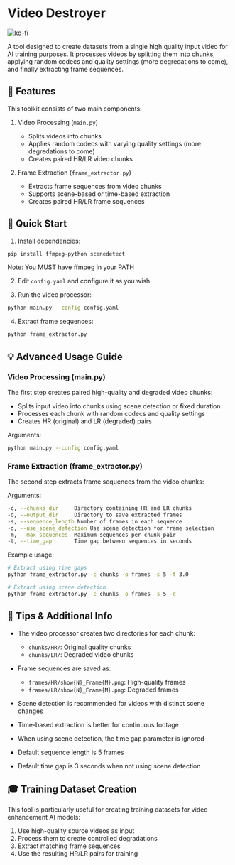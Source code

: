 # Video Destroyer
[![ko-fi](https://ko-fi.com/img/githubbutton_sm.svg)](https://ko-fi.com/J3J3BCC3L)

A tool designed to create datasets from a single high quality input video for AI training purposes. It processes videos by splitting them into chunks, applying random codecs and quality settings (more degredations to come), and finally extracting frame sequences.

## 🎯 Features

This toolkit consists of two main components:
1. Video Processing (`main.py`)
   - Splits videos into chunks
   - Applies random codecs with varying quality settings (more degredations to come)
   - Creates paired HR/LR video chunks

2. Frame Extraction (`frame_extractor.py`)
   - Extracts frame sequences from video chunks
   - Supports scene-based or time-based extraction
   - Creates paired HR/LR frame sequences

## 🚀 Quick Start

1. Install dependencies:
```bash
pip install ffmpeg-python scenedetect
```
Note: You MUST have ffmpeg in your PATH

2. Edit `config.yaml` and configure it as you wish

3. Run the video processor:
```bash
python main.py --config config.yaml
```

4. Extract frame sequences:
```bash
python frame_extractor.py
```

## 💡 Advanced Usage Guide

### Video Processing (main.py)
The first step creates paired high-quality and degraded video chunks:
- Splits input video into chunks using scene detection or fixed duration
- Processes each chunk with random codecs and quality settings
- Creates HR (original) and LR (degraded) pairs

Arguments:
```bash
python main.py --config config.yaml
```

### Frame Extraction (frame_extractor.py)
The second step extracts frame sequences from the video chunks:

Arguments:
```bash
-c, --chunks_dir     Directory containing HR and LR chunks
-o, --output_dir     Directory to save extracted frames
-s, --sequence_length Number of frames in each sequence
-d, --use_scene_detection Use scene detection for frame selection
-m, --max_sequences  Maximum sequences per chunk pair
-t, --time_gap       Time gap between sequences in seconds
```

Example usage:
```bash
# Extract using time gaps
python frame_extractor.py -c chunks -o frames -s 5 -t 3.0

# Extract using scene detection
python frame_extractor.py -c chunks -o frames -s 5 -d
```

## 📝 Tips & Additional Info

- The video processor creates two directories for each chunk:
  - `chunks/HR/`: Original quality chunks
  - `chunks/LR/`: Degraded video chunks

- Frame sequences are saved as:
  - `frames/HR/show{N}_Frame{M}.png`: High-quality frames
  - `frames/LR/show{N}_Frame{M}.png`: Degraded frames

- Scene detection is recommended for videos with distinct scene changes
- Time-based extraction is better for continuous footage

- When using scene detection, the time gap parameter is ignored
- Default sequence length is 5 frames
- Default time gap is 3 seconds when not using scene detection

## 🎓 Training Dataset Creation

This tool is particularly useful for creating training datasets for video enhancement AI models:
1. Use high-quality source videos as input
2. Process them to create controlled degradations
3. Extract matching frame sequences
4. Use the resulting HR/LR pairs for training
